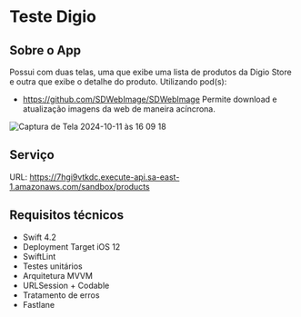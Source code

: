 #  Teste Digio

## Sobre o App

Possui com duas telas, uma que exibe uma lista de produtos da Digio Store e outra que exibe o detalhe do produto.
Utilizando pod(s):
- https://github.com/SDWebImage/SDWebImage
    Permite download e atualização imagens da web de maneira acíncrona.

![Captura de Tela 2024-10-11 às 16 09 18](https://github.com/user-attachments/assets/1bffa957-f10e-498d-b52c-a557e39470bb)


## Serviço
URL: https://7hgi9vtkdc.execute-api.sa-east-1.amazonaws.com/sandbox/products

## Requisitos técnicos

* Swift 4.2
* Deployment Target iOS 12
* SwiftLint
* Testes unitários
* Arquitetura MVVM
* URLSession + Codable
* Tratamento de erros
* Fastlane

